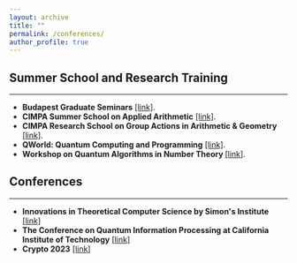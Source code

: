 ```yaml
---
layout: archive
title: ""
permalink: /conferences/
author_profile: true
---
```

## Summer School and Research Training
---
* <b>Budapest Graduate Seminars</b> [[link]](https://bgs.renyi.hu).
* <b>CIMPA Summer School on Applied Arithmetic</b> [[link]](https://susaan.inria.fr).
* <b>CIMPA Research School on Group Actions in Arithmetic & Geometry</b> [[link]](http://www.rnta.eu/Yogyakarta2020/appl.html).
* <b>QWorld: Quantum Computing and Programming</b> [[link]](https://qworld.net/qcourse511-2/).
* <b>Workshop on Quantum Algorithms in Number Theory </b> [[link]](http://www.fields.utoronto.ca/activities/21-22/quantum-algorithms).


## Conferences
---
* <b>Innovations in Theoretical Computer Science by Simon's Institute</b> [[link]](http://itcs-conf.org)
* <b>The Conference on Quantum Information Processing at California Institute of Technology</b>  [[link]](https://web.cvent.com/event/8adf8248-432b-499c-91e2-63b83ba3f69e/summary)
* <b>Crypto 2023</b> [[link]](https://crypto.iacr.org/2023/)
